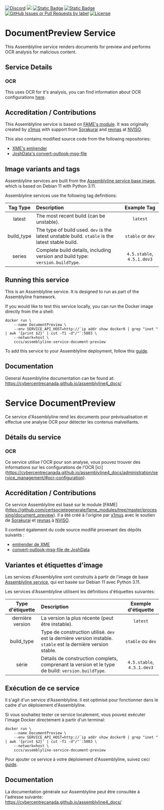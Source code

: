 [![Discord](https://img.shields.io/badge/chat-on%20discord-7289da.svg?sanitize=true)](https://discord.gg/GUAy9wErNu)
[![](https://img.shields.io/discord/908084610158714900)](https://discord.gg/GUAy9wErNu)
[![Static Badge](https://img.shields.io/badge/github-assemblyline-blue?logo=github)](https://github.com/CybercentreCanada/assemblyline)
[![Static Badge](https://img.shields.io/badge/github-assemblyline\_service\_document\_preview-blue?logo=github)](https://github.com/CybercentreCanada/assemblyline-service-document-preview)
[![GitHub Issues or Pull Requests by label](https://img.shields.io/github/issues/CybercentreCanada/assemblyline/service-document-preview)](https://github.com/CybercentreCanada/assemblyline/issues?q=is:issue+is:open+label:service-document-preview)
[![License](https://img.shields.io/github/license/CybercentreCanada/assemblyline-service-document-preview)](./LICENSE)
# DocumentPreview Service

This Assemblyline service renders documents for preview and performs OCR analysis for malicious content.

## Service Details

### OCR
This uses OCR for it's analysis, you can find information about OCR configurations [here](https://cybercentrecanada.github.io/assemblyline4_docs/administration/service_management/#ocr-configuration).

## Accreditation / Contributions
This Assemblyline service is based on [FAME's module](https://github.com/certsocietegenerale/fame_modules/tree/master/processing/document_preview).
It was originally created by [x1mus](https://github.com/x1mus) with support from [Sorakurai](https://github.com/Sorakurai) and [reynas](https://github.com/reynas) at [NVISO](https://github.com/NVISOsecurity).

This also contains modified source code from the following repositories:
- [XME's emlrender](https://github.com/xme/emlrender)
- [JoshData's convert-outlook-msg-file](https://github.com/JoshData/convert-outlook-msg-file)

## Image variants and tags

Assemblyline services are built from the [Assemblyline service base image](https://hub.docker.com/r/cccs/assemblyline-v4-service-base),
which is based on Debian 11 with Python 3.11.

Assemblyline services use the following tag definitions:

| **Tag Type** | **Description**                                                                                  |      **Example Tag**       |
| :----------: | :----------------------------------------------------------------------------------------------- | :------------------------: |
|    latest    | The most recent build (can be unstable).                                                         |          `latest`          |
|  build_type  | The type of build used. `dev` is the latest unstable build. `stable` is the latest stable build. |     `stable` or `dev`      |
|    series    | Complete build details, including version and build type: `version.buildType`.                   | `4.5.stable`, `4.5.1.dev3` |

## Running this service

This is an Assemblyline service. It is designed to run as part of the Assemblyline framework.

If you would like to test this service locally, you can run the Docker image directly from the a shell:

    docker run \
        --name DocumentPreview \
        --env SERVICE_API_HOST=http://`ip addr show docker0 | grep "inet " | awk '{print $2}' | cut -f1 -d"/"`:5003 \
        --network=host \
        cccs/assemblyline-service-document-preview

To add this service to your Assemblyline deployment, follow this
[guide](https://cybercentrecanada.github.io/assemblyline4_docs/developer_manual/services/run_your_service/#add-the-container-to-your-deployment).

## Documentation

General Assemblyline documentation can be found at: https://cybercentrecanada.github.io/assemblyline4_docs/

# Service DocumentPreview

Ce service d'Assemblyline rend les documents pour prévisualisation et effectue une analyse OCR pour détecter les contenus malveillants.


## Détails du service

### OCR
Ce service utilise l'OCR pour son analyse, vous pouvez trouver des informations sur les configurations de l'OCR [ici] (https://cybercentrecanada.github.io/assemblyline4_docs/administration/service_management/#ocr-configuration).

## Accréditation / Contributions
Ce service Assemblyline est basé sur le module [FAME] (https://github.com/certsocietegenerale/fame_modules/tree/master/processing/document_preview).
Il a été créé à l'origine par [x1mus](https://github.com/x1mus) avec le soutien de [Sorakurai](https://github.com/Sorakurai) et [reynas](https://github.com/reynas) à [NVISO](https://github.com/NVISOsecurity).

Il contient également du code source modifié provenant des dépôts suivants :
- [emlrender de XME](https://github.com/xme/emlrender)
- [convert-outlook-msg-file de JoshData](https://github.com/JoshData/convert-outlook-msg-file)

## Variantes et étiquettes d'image

Les services d'Assemblyline sont construits à partir de l'image de base [Assemblyline service](https://hub.docker.com/r/cccs/assemblyline-v4-service-base),
qui est basée sur Debian 11 avec Python 3.11.

Les services d'Assemblyline utilisent les définitions d'étiquettes suivantes:

| **Type d'étiquette** | **Description**                                                                                                |  **Exemple d'étiquette**   |
| :------------------: | :------------------------------------------------------------------------------------------------------------- | :------------------------: |
|   dernière version   | La version la plus récente (peut être instable).                                                               |          `latest`          |
|      build_type      | Type de construction utilisé. `dev` est la dernière version instable. `stable` est la dernière version stable. |     `stable` ou `dev`      |
|        série         | Détails de construction complets, comprenant la version et le type de build: `version.buildType`.              | `4.5.stable`, `4.5.1.dev3` |

## Exécution de ce service

Il s'agit d'un service d'Assemblyline. Il est optimisé pour fonctionner dans le cadre d'un déploiement d'Assemblyline.

Si vous souhaitez tester ce service localement, vous pouvez exécuter l'image Docker directement à partir d'un terminal:

    docker run \
        --name DocumentPreview \
        --env SERVICE_API_HOST=http://`ip addr show docker0 | grep "inet " | awk '{print $2}' | cut -f1 -d"/"`:5003 \
        --network=host \
        cccs/assemblyline-service-document-preview

Pour ajouter ce service à votre déploiement d'Assemblyline, suivez ceci
[guide](https://cybercentrecanada.github.io/assemblyline4_docs/fr/developer_manual/services/run_your_service/#add-the-container-to-your-deployment).

## Documentation

La documentation générale sur Assemblyline peut être consultée à l'adresse suivante: https://cybercentrecanada.github.io/assemblyline4_docs/
